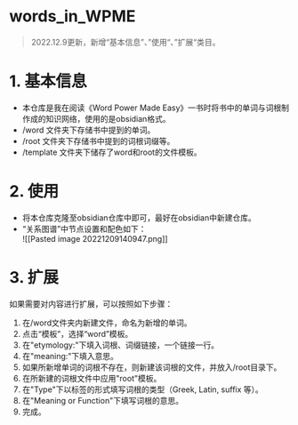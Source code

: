 # words_in_WPME
>2022.12.9更新，新增“基本信息”、”使用“、”扩展“类目。
# 1. 基本信息
- 本仓库是我在阅读《Word Power Made Easy》一书时将书中的单词与词根制作成的知识网络，使用的是obsidian格式。  
- /word 文件夹下存储书中提到的单词。  
- /root 文件夹下存储书中提到的词根词缀等。  
- /template 文件夹下储存了word和root的文件模板。  
# 2. 使用
- 将本仓库克隆至obsidian仓库中即可，最好在obsidian中新建仓库。  
- “关系图谱”中节点设置和配色如下：  
![[Pasted image 20221209140947.png]]  
# 3. 扩展
如果需要对内容进行扩展，可以按照如下步骤：  
1. 在/word文件夹内新建文件，命名为新增的单词。  
2. 点击“模板”，选择“word”模板。  
3. 在"etymology:"下填入词根、词缀链接，一个链接一行。  
4. 在"meaning:"下填入意思。
5. 如果所新增单词的词根不存在，则新建该词根的文件，并放入/root目录下。  
6. 在所新建的词根文件中应用"root"模板。  
7. 在"Type"下以标签的形式填写词根的类型（Greek, Latin, suffix 等）。  
8. 在"Meaning or Function"下填写词根的意思。  
9. 完成。  